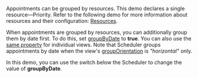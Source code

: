 Appointments can be grouped by resources. This demo declares a single resource&mdash;Priority. Refer to the following demo for more information about resources and their configuration: [Resources](/Demos/WidgetsGallery/Demo/Scheduler/Resources/).

When appointments are grouped by resources, you can additionally group them by date first. To do this, set [groupByDate](/Documentation/ApiReference/UI_Components/dxScheduler/Configuration/#groupByDate) to **true**. You can also use the [same property](/Documentation/ApiReference/UI_Components/dxScheduler/Configuration/views/#groupByDate) for individual views. Note that Scheduler groups appointments by date when the view's [groupOrientation](/Documentation/ApiReference/UI_Components/dxScheduler/Configuration/views/#groupOrientation) is *"horizontal"* only.

In this demo, you can use the switch below the Scheduler to change the value of **groupByDate**.
<!--split-->